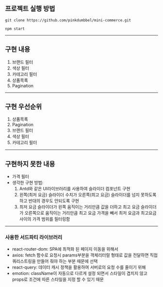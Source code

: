 ## 프로젝트 실행 방법

```
git clone https://github.com/pinkdumbbel/mini-commerce.git

npm start
```

---

## 구현 내용

1. 브랜드 필터
2. 색상 필터
3. 카테고리 필터
4. 상품목록
5. Pagination

---

## 구현 우선순위

1. 상품목록
2. Pagination
3. 브랜드 필터
4. 색상 필터
5. 카테고리 필터

---

## 구현하지 못한 내용

- 가격 필터
- 생각한 구현 방법:
  1. Antd와 같은 UI라이브러리를 사용하여 슬라이더 컴포넌트 구현
  2. 왼쪽(최저 요금) 슬라이더 수치가 오른쪽(최고 요금) 슬라이더를 넘지 못하도록 하고 반대의 경우도 안되도록 구현
  3. 최저 요금 슬라이더가 왼쪽 움직이는 거리만큼 값을 더하고 최고 요금 슬라이더가 오른쪽으로 움직이는 거리만큼 최고 요금 가격을 빼서 최저 요금과 최고요금 사이의 가격 범위를 필터링함

---

### 사용한 서드파티 라이브러리

- react-router-dom: SPA에 최적화 된 페이지 이동을 위해서
- axios: fetch 함수로 요청시 params부분을 객체리터럴 형태로 값을 전달하면 직접 쿼리스트링을 만들어 줘야 하는 부분 때문에 선택
- react-query: 데이터 캐시 정책을 활용하여 서버로의 요청 수를 줄이기 위해
- emotion: className이 자동으로 다르게 설정 되면서 스타일이 겹치지 않고 props로 조건에 따른 스타일을 지정 할 수 있기 때문
